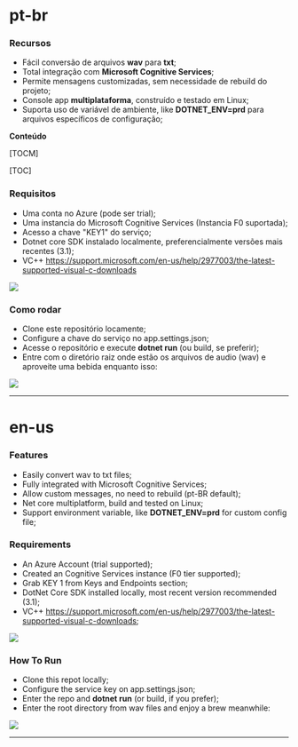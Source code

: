 # pt-br

### Recursos

- Fácil conversão de arquivos **wav** para **txt**;
- Total integração com **Microsoft Cognitive Services**;
- Permite mensagens customizadas, sem necessidade de rebuild do projeto;
- Console app **multiplataforma**, construído e testado em Linux;
- Suporta uso de variável de ambiente, like **DOTNET_ENV=prd** para arquivos específicos de configuração;


**Conteúdo**

[TOCM]

[TOC]

### Requisitos

- Uma conta no Azure (pode ser trial);
- Uma instancia do Microsoft Cognitive Services (Instancia F0 suportada);
- Acesso a chave "KEY1" do serviço;
- Dotnet core SDK instalado localmente, preferencialmente versões mais recentes (3.1);
- VC++ https://support.microsoft.com/en-us/help/2977003/the-latest-supported-visual-c-downloads


![](http://tarcisiogambin.net/wp-content/uploads/sites/2/2020/09/azure_cog_service_.png)

### Como rodar

- Clone este repositório locamente;
- Configure a chave do serviço no app.settings.json;
- Acesse o repositório e execute **dotnet run** (ou build, se preferir);
- Entre com o diretório raiz onde estão os arquivos de audio (wav) e aproveite uma bebida enquanto isso:

![](http://tarcisiogambin.net/wp-content/uploads/sites/2/2020/09/consoreRunning.png)


------------


# en-us 

### Features

- Easily convert wav to txt files;
- Fully integrated with Microsoft Cognitive Services;
- Allow custom messages, no need to rebuild (pt-BR default);
- Net core multiplatform, build and tested on Linux;
- Support environment variable, like **DOTNET_ENV=prd** for custom config file;

### Requirements

- An Azure Account (trial supported);
- Created an Cognitive Services instance (F0 tier supported);
- Grab KEY 1 from Keys and Endpoints section;
- DotNet Core SDK installed locally, most recent version recommended (3.1);
- VC++ https://support.microsoft.com/en-us/help/2977003/the-latest-supported-visual-c-downloads;

![](http://tarcisiogambin.net/wp-content/uploads/sites/2/2020/09/azure_cog_service_.png)

### How To Run

- Clone this repot locally;
- Configure the service key on app.settings.json;
- Enter the repo and **dotnet run** (or build, if you prefer);
- Enter the root directory from wav files and enjoy a brew meanwhile:

![](http://tarcisiogambin.net/wp-content/uploads/sites/2/2020/09/consoreRunning.png)

------------
